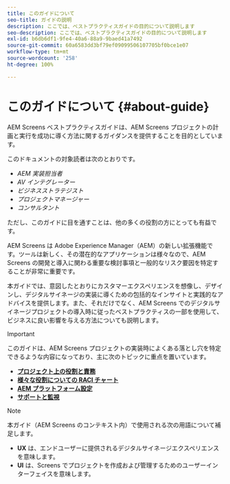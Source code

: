 ```yaml
---
title: このガイドについて
seo-title: ガイドの説明
description: ここでは、ベストプラクティスガイドの目的について説明します
seo-description: ここでは、ベストプラクティスガイドの目的について説明します
exl-id: b6db6df1-9fe4-40a6-88a9-9baed41a7492
source-git-commit: 60a6583dd3bf79ef09099506107705bf0bce1e07
workflow-type: tm+mt
source-wordcount: '258'
ht-degree: 100%

---
```


# このガイドについて {#about-guide}

AEM Screens ベストプラクティスガイドは、AEM Screens プロジェクトの計画と実行を成功に導く方法に関するガイダンスを提供することを目的としています。

このドキュメントの対象読者は次のとおりです。

* *AEM 実装担当者*
* *AV インテグレーター*
* *ビジネスストラテジスト*
* *プロジェクトマネージャー*
* *コンサルタント*

ただし、このガイドに目を通すことは、他の多くの役割の方にとっても有益です。

AEM Screens は Adobe Experience Manager（AEM）の新しい拡張機能です。ツールは新しく、その潜在的なアプリケーションは様々なので、AEM Screens の開発と導入に関わる重要な検討事項と一般的なリスク要因を特定することが非常に重要です。

本ガイドでは、意図したとおりにカスタマーエクスペリエンスを想像し、デザインし、デジタルサイネージの実装に導くための包括的なインサイトと実践的なアドバイスを提供します。また、それだけでなく、AEM Screens でのデジタルサイネージプロジェクトの導入時に従ったベストプラクティスの一部を使用して、ビジネスに良い影響を与える方法についても説明します。

>[!IMPORTANT]
>
> このガイドは、AEM Screens プロジェクトの実装時によくある落とし穴を特定できるような内容になっており、主に次のトピックに重点を置いています。
>
> * **[プロジェクト上の役割と責務](roles-responsibilities.md)**
> * **[様々な役割についての RACI チャート](roles-responsibilities.md#raci-chart)**
> * **[AEM プラットフォーム設定](aem-platform-configurations.md)**
> * **[サポートと監視](support-monitoring.md)**


>[!NOTE]
>
> 本ガイド（AEM Screens のコンテキスト内）で使用される次の用語について補足します。
>
> * **UX** は、エンドユーザーに提供されるデジタルサイネージエクスペリエンスを意味します。
> * **UI** は、Screens でプロジェクトを作成および管理するためのユーザーインターフェイスを意味します。


